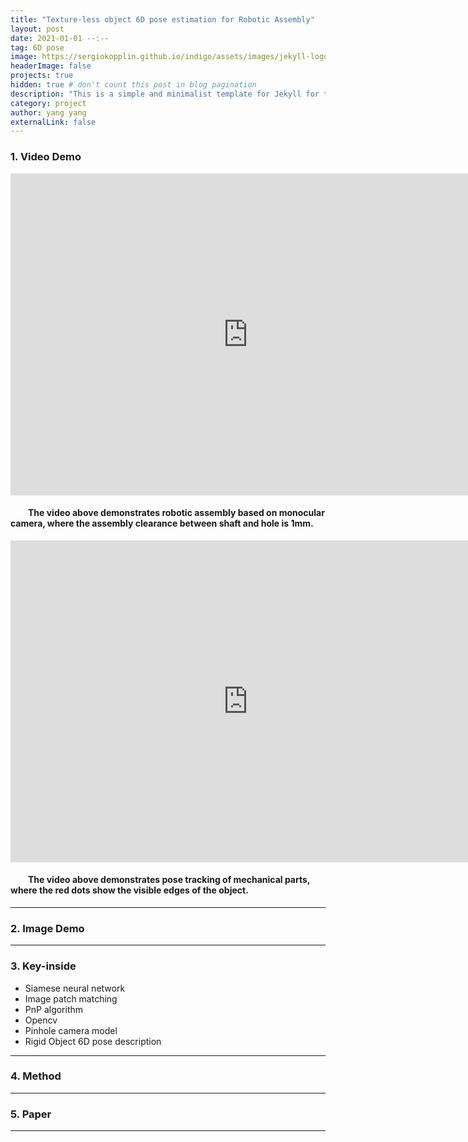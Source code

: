 ```yaml
---
title: "Texture-less object 6D pose estimation for Robotic Assembly"
layout: post
date: 2021-01-01 --:--
tag: 6D pose
image: https://sergiokopplin.github.io/indigo/assets/images/jekyll-logo-light-solid.png
headerImage: false
projects: true
hidden: true # don't count this post in blog pagination
description: "This is a simple and minimalist template for Jekyll for those who likes to eat noodles."
category: project
author: yang yang
externalLink: false
---
```


<!-- ![Screenshot](https://raw.githubusercontent.com/sergiokopplin/indigo/gh-pages/assets/screen-shot.png)

Example of project - Indigo Minimalist Jekyll Template - [Demo](https://sergiokopplin.github.io/indigo/). This is a simple and minimalist template for Jekyll for those who likes to eat noodles. -->
### 1. Video Demo

<p align="center">
<iframe width="760" height="515" src="https://www.youtube-nocookie.com/embed/b6RE1jMu0XI" title="YouTube video player" frameborder="0" allow="accelerometer; autoplay; clipboard-write; encrypted-media; gyroscope; picture-in-picture" allowfullscreen></iframe>
</p>

#### &emsp;&emsp;The video above demonstrates robotic assembly based on monocular camera, where the assembly clearance between shaft and hole is 1mm.

<p align="center">
<iframe width="760" height="515" src="https://www.youtube-nocookie.com/embed/S8Oy4uCkzzw" title="YouTube video player" frameborder="0" allow="accelerometer; autoplay; clipboard-write; encrypted-media; gyroscope; picture-in-picture" allowfullscreen></iframe>
</p>

#### &emsp;&emsp;The video above demonstrates pose tracking of mechanical parts, where the red dots show the visible edges of the object.

---

<!-- What has inside?

- Gulp
- BrowserSync
- Stylus
- SVG
- No JS
- [98/100](https://developers.google.com/speed/pagespeed/insights/?url=http%3A%2F%2Fsergiokopplin.github.io%2Findigo%2F) -->

### 2. Image Demo

---

<!-- [Check it out](https://sergiokopplin.github.io/indigo/) here.
If you need some help, just [tell me](https://github.com/sergiokopplin/indigo/issues). -->
### 3. Key-inside

- Siamese neural network
- Image patch matching
- PnP algorithm
- Opencv
- Pinhole camera model
- Rigid Object 6D pose description

---

### 4. Method

---

### 5. Paper

---
